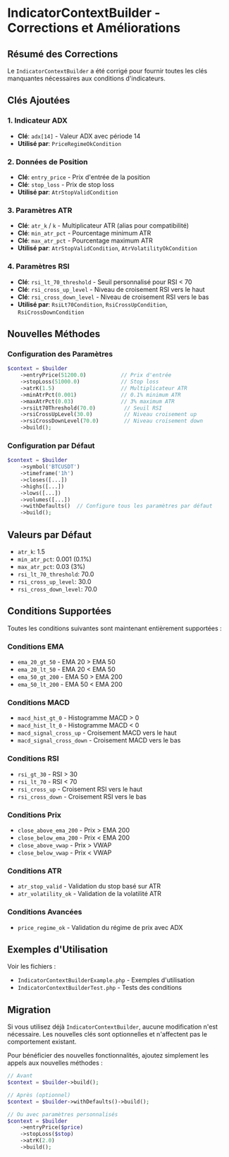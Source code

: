 # IndicatorContextBuilder - Corrections et Améliorations

## Résumé des Corrections

Le `IndicatorContextBuilder` a été corrigé pour fournir toutes les clés manquantes nécessaires aux conditions d'indicateurs.

## Clés Ajoutées

### 1. Indicateur ADX
- **Clé**: `adx[14]` - Valeur ADX avec période 14
- **Utilisé par**: `PriceRegimeOkCondition`

### 2. Données de Position
- **Clé**: `entry_price` - Prix d'entrée de la position
- **Clé**: `stop_loss` - Prix de stop loss
- **Utilisé par**: `AtrStopValidCondition`

### 3. Paramètres ATR
- **Clé**: `atr_k` / `k` - Multiplicateur ATR (alias pour compatibilité)
- **Clé**: `min_atr_pct` - Pourcentage minimum ATR
- **Clé**: `max_atr_pct` - Pourcentage maximum ATR
- **Utilisé par**: `AtrStopValidCondition`, `AtrVolatilityOkCondition`

### 4. Paramètres RSI
- **Clé**: `rsi_lt_70_threshold` - Seuil personnalisé pour RSI < 70
- **Clé**: `rsi_cross_up_level` - Niveau de croisement RSI vers le haut
- **Clé**: `rsi_cross_down_level` - Niveau de croisement RSI vers le bas
- **Utilisé par**: `RsiLt70Condition`, `RsiCrossUpCondition`, `RsiCrossDownCondition`

## Nouvelles Méthodes

### Configuration des Paramètres
```php
$context = $builder
    ->entryPrice(51200.0)           // Prix d'entrée
    ->stopLoss(51000.0)             // Stop loss
    ->atrK(1.5)                     // Multiplicateur ATR
    ->minAtrPct(0.001)              // 0.1% minimum ATR
    ->maxAtrPct(0.03)               // 3% maximum ATR
    ->rsiLt70Threshold(70.0)         // Seuil RSI
    ->rsiCrossUpLevel(30.0)          // Niveau croisement up
    ->rsiCrossDownLevel(70.0)        // Niveau croisement down
    ->build();
```

### Configuration par Défaut
```php
$context = $builder
    ->symbol('BTCUSDT')
    ->timeframe('1h')
    ->closes([...])
    ->highs([...])
    ->lows([...])
    ->volumes([...])
    ->withDefaults()  // Configure tous les paramètres par défaut
    ->build();
```

## Valeurs par Défaut

- `atr_k`: 1.5
- `min_atr_pct`: 0.001 (0.1%)
- `max_atr_pct`: 0.03 (3%)
- `rsi_lt_70_threshold`: 70.0
- `rsi_cross_up_level`: 30.0
- `rsi_cross_down_level`: 70.0

## Conditions Supportées

Toutes les conditions suivantes sont maintenant entièrement supportées :

### Conditions EMA
- `ema_20_gt_50` - EMA 20 > EMA 50
- `ema_20_lt_50` - EMA 20 < EMA 50
- `ema_50_gt_200` - EMA 50 > EMA 200
- `ema_50_lt_200` - EMA 50 < EMA 200

### Conditions MACD
- `macd_hist_gt_0` - Histogramme MACD > 0
- `macd_hist_lt_0` - Histogramme MACD < 0
- `macd_signal_cross_up` - Croisement MACD vers le haut
- `macd_signal_cross_down` - Croisement MACD vers le bas

### Conditions RSI
- `rsi_gt_30` - RSI > 30
- `rsi_lt_70` - RSI < 70
- `rsi_cross_up` - Croisement RSI vers le haut
- `rsi_cross_down` - Croisement RSI vers le bas

### Conditions Prix
- `close_above_ema_200` - Prix > EMA 200
- `close_below_ema_200` - Prix < EMA 200
- `close_above_vwap` - Prix > VWAP
- `close_below_vwap` - Prix < VWAP

### Conditions ATR
- `atr_stop_valid` - Validation du stop basé sur ATR
- `atr_volatility_ok` - Validation de la volatilité ATR

### Conditions Avancées
- `price_regime_ok` - Validation du régime de prix avec ADX

## Exemples d'Utilisation

Voir les fichiers :
- `IndicatorContextBuilderExample.php` - Exemples d'utilisation
- `IndicatorContextBuilderTest.php` - Tests des conditions

## Migration

Si vous utilisez déjà `IndicatorContextBuilder`, aucune modification n'est nécessaire. Les nouvelles clés sont optionnelles et n'affectent pas le comportement existant.

Pour bénéficier des nouvelles fonctionnalités, ajoutez simplement les appels aux nouvelles méthodes :

```php
// Avant
$context = $builder->build();

// Après (optionnel)
$context = $builder->withDefaults()->build();

// Ou avec paramètres personnalisés
$context = $builder
    ->entryPrice($price)
    ->stopLoss($stop)
    ->atrK(2.0)
    ->build();
```


